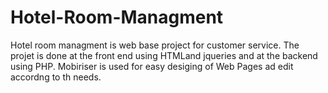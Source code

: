 # Hotel-Room-Managment
Hotel room managment is web base project for customer service. The projet is done at the front end using HTMLand jqueries and at the backend using PHP.
Mobiriser is used for easy desiging of Web Pages ad edit accordng to th needs.

